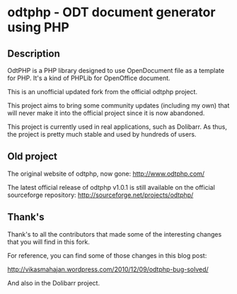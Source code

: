 odtphp - ODT document generator using PHP
======

Description
----------------

OdtPHP is a PHP library designed to use OpenDocument file as a template for PHP. It's a kind of PHPLib for OpenOffice document.

This is an unofficial updated fork from the official odtphp project.

This project aims to bring some community updates (including my own) that will never make it into the official project since it is now abandoned.

This project is currently used in real applications, such as Dolibarr. As thus, the project is pretty much stable and used by hundreds of users.

Old project
----------------
The original website of odtphp, now gone:
http://www.odtphp.com/

The latest official release of odtphp v1.0.1 is still available on the official sourceforge repository:
http://sourceforge.net/projects/odtphp/

Thank's
-----------

Thank's to all the contributors that made some of the interesting changes that you will find in this fork.

For reference, you can find some of those changes in this blog post:

http://vikasmahajan.wordpress.com/2010/12/09/odtphp-bug-solved/

And also in the Dolibarr project.
